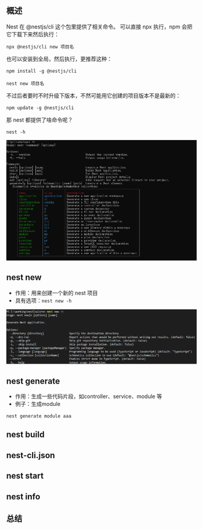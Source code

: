 ## 概述
Nest 在 @nestjs/cli 这个包里提供了相关命令。
可以直接 npx 执行，npm 会把它下载下来然后执行：
```
npx @nestjs/cli new 项目名
```
也可以安装到全局，然后执行，更推荐这种：
```
npm install -g @nestjs/cli

nest new 项目名
```
不过后者要时不时升级下版本，不然可能用它创建的项目版本不是最新的：
```
npm update -g @nestjs/cli
```
那 nest 都提供了啥命令呢？
```
nest -h
```

![image-20240903210127233](image-20240903210127233.png)

## nest new
- 作用：用来创建一个新的 nest 项目
- 具有选项：`nest new -h`

![image-20240904232038088](image-20240904232038088.png)

## nest generate

- 作用：生成一些代码片段，如controller、service、module 等
- 例子：生成module

```
nest generate module aaa
```



## nest build
## nest-cli.json
## nest start
## nest info
## 总结